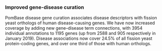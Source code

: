 ### Improved gene-disease curation
<!-- newsfeed_thumbnail: human_disease.png -->

PomBase disease gene curation associates disease descriptors with
fission yeast orthologs of human disease-causing genes. We have now
increased coverage by adding new gene&ndash;disease term connections,
with 3954 individual annotations to 1195 genes (up from 2588 and 905
respectively in January 2019). Disease associations now cover 24.5% of
all fission yeast protein-coding genes, and over one third of those
with human orthologs.

